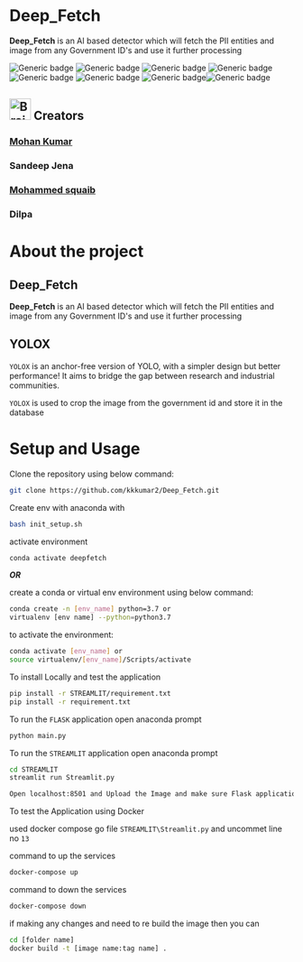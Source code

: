 # Deep_Fetch

**Deep_Fetch** is an AI based detector which will fetch the PII entities and image from any Government ID's and use it further processing

![Generic badge](https://img.shields.io/badge/AI-Advance-green.svg) ![Generic badge](https://img.shields.io/badge/Python-3.6|3.7-blue.svg) ![Generic badge](https://img.shields.io/badge/pip-v3-red.svg) ![Generic badge](https://img.shields.io/badge/paddleocr-python-latest.svg) ![Generic badge](https://img.shields.io/badge/flask-latest-green.svg) ![Generic badge](https://img.shields.io/badge/streamlite-latest-green.svg) ![Generic badge](https://img.shields.io/badge/opencv-python-latest.svg)![Generic badge](https://img.shields.io/badge/yolox-python-latest.svg)


<h2><img src="https://cdn2.iconfinder.com/data/icons/artificial-intelligence-6/64/ArtificialIntelligence9-512.png" alt="Brain+Machine" height="38" width="38"> Creators </h2>

### [Mohan Kumar](https://github.com/kkkumar2?tab=repositories)

### Sandeep Jena

### [Mohammed squaib](https://github.com/saquibquddus?tab=repositories)

### Dilpa

# About the project

## Deep_Fetch
**Deep_Fetch** is an AI based detector which will fetch the PII entities and image from any Government ID's and use it further processing

## YOLOX
``YOLOX`` is an anchor-free version of YOLO, with a simpler design but better performance! It aims to bridge the gap between research and industrial communities.

``YOLOX`` is used to crop the image from the government id and store it in the database


# Setup and Usage

Clone the repository using below command:
```bash
git clone https://github.com/kkkumar2/Deep_Fetch.git
```
Create env with anaconda with 
```bash
bash init_setup.sh
```
activate environment
```bash
conda activate deepfetch
```
***OR***

create a conda or virtual env environment using below command:
```bash
conda create -n [env_name] python=3.7 or
virtualenv [env name] --python=python3.7
```

to activate the environment:
```bash
conda activate [env_name] or
source virtualenv/[env_name]/Scripts/activate
```

To install Locally and test the application

```bash
pip install -r STREAMLIT/requirement.txt
pip install -r requirement.txt
```
To run the ``FLASK`` application open anaconda prompt
```bash
python main.py
```
To run the ``STREAMLIT`` application open anaconda prompt
```bash
cd STREAMLIT 
streamlit run Streamlit.py

Open localhost:8501 and Upload the Image and make sure Flask application is up before uploading 
```

To test the Application using Docker

used docker compose go file `STREAMLIT\Streamlit.py` and uncommet line no `13`

command to up the services
```bash
docker-compose up
```

command to down the services
```bash
docker-compose down
```

if making any changes and need to re build the image then you can
```bash
cd [folder name]
docker build -t [image name:tag name] .
```
